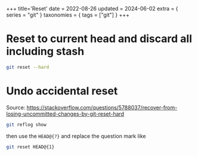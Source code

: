 +++
title='Reset'
date = 2022-08-26
updated = 2024-06-02
extra = { series = "git" }
taxonomies = { tags = ["git"] }
+++

# Reset to current head and discard all including stash

```sh
git reset --hard
```

# Undo accidental reset

Source: <https://stackoverflow.com/questions/5788037/recover-from-losing-uncommitted-changes-by-git-reset-hard>

```sh
git reflog show
```

then use the `HEAD@{?}` and replace the question mark like

```sh
git reset HEAD@{1}
```
